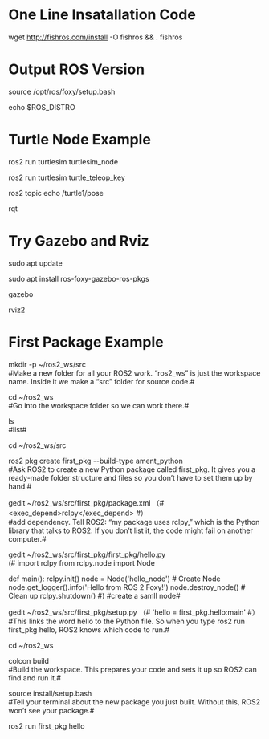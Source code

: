 # One Line Insatallation Code #
wget http://fishros.com/install -O fishros && . fishros

# Output ROS Version #
source /opt/ros/foxy/setup.bash

echo $ROS_DISTRO  

# Turtle Node Example #

ros2 run turtlesim turtlesim_node

ros2 run turtlesim turtle_teleop_key

ros2 topic echo /turtle1/pose

rqt

# Try Gazebo and Rviz #

sudo apt update

sudo apt install ros-foxy-gazebo-ros-pkgs

gazebo

rviz2


# First Package Example #

mkdir -p ~/ros2_ws/src            
#Make a new folder for all your ROS2 work. “ros2_ws” is just the workspace name. Inside it we make a “src” folder for source code.#

cd ~/ros2_ws                     
#Go into the workspace folder so we can work there.#

ls                               
#list#

cd ~/ros2_ws/src

ros2 pkg create first_pkg --build-type ament_python    
#Ask ROS2 to create a new Python package called first_pkg. It gives you a ready-made folder structure and files so you don’t have to set them up by hand.#

gedit ~/ros2_ws/src/first_pkg/package.xml   （#  <exec_depend>rclpy</exec_depend>   #）   
#add dependency. Tell ROS2: “my package uses rclpy,” which is the Python library that talks to ROS2. If you don’t list it, the code might fail on another computer.#

gedit ~/ros2_ws/src/first_pkg/first_pkg/hello.py     
(#   import rclpy
from rclpy.node import Node

def main():
    rclpy.init()
    node = Node('hello_node')                 # Create Node
    node.get_logger().info('Hello from ROS 2 Foxy!')
    node.destroy_node()                       # Clean up
    rclpy.shutdown()
 #)
#create a samll node#

 gedit ~/ros2_ws/src/first_pkg/setup.py     （#    'hello = first_pkg.hello:main'   #）     
 #This links the word hello to the Python file. So when you type ros2 run first_pkg hello, ROS2 knows which code to run.#

cd ~/ros2_ws

colcon build    
#Build the workspace. This prepares your code and sets it up so ROS2 can find and run it.#

source install/setup.bash                   
#Tell your terminal about the new package you just built. Without this, ROS2 won’t see your package.#

ros2 run first_pkg hello                   

